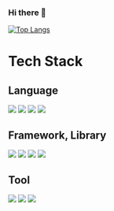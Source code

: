 ### Hi there 👋

<!--
**illdangag/illdangag** is a ✨ _special_ ✨ repository because its `README.md` (this file) appears on your GitHub profile.

Here are some ideas to get you started:

- 🔭 I’m currently working on ...
- 🌱 I’m currently learning ...
- 👯 I’m looking to collaborate on ...
- 🤔 I’m looking for help with ...
- 💬 Ask me about ...
- 📫 How to reach me: ...
- 😄 Pronouns: ...
- ⚡ Fun fact: ...
-->

[![Top Langs](https://github-readme-stats.vercel.app/api/top-langs/?username=illdangag&layout=compact)](https://github.com/anuraghazra/github-readme-stats)

# Tech Stack

## Language
<img src="https://img.shields.io/badge/Java-FFFFFF?style=flat&logo=openjdk&logoColor=black"/> <img src="https://img.shields.io/badge/JavaScript-F7DF1E?style=flat&logo=JavaScript&logoColor=black"/> <img src="https://img.shields.io/badge/TypeScript-3178C6?style=flat&logo=TypeScript&logoColor=white"/> <img src="https://img.shields.io/badge/CSS3-1572B6?style=flat&logo=CSS3&logoColor=white"/>

## Framework, Library
<img src="https://img.shields.io/badge/Spring-6DB33F?style=flat&logo=Spring&logoColor=white"/> <img src="https://img.shields.io/badge/SpringBoot-6DB33F?style=flat&logo=SpringBoot&logoColor=white"/> <img src="https://img.shields.io/badge/React-61DAFB?style=flat&logo=React&logoColor=black"/> <img src="https://img.shields.io/badge/Next.js-000000?style=flat&logo=nextdotjs&logoColor=white"/>

## Tool
<img src="https://img.shields.io/badge/Intellij-000000?style=flat&logo=intellijidea&logoColor=white"/> <img src="https://img.shields.io/badge/VSCode-007ACC?style=flat&logo=visualstudiocode&logoColor=white"/> <img src="https://img.shields.io/badge/Git-F05032?style=flat&logo=git&logoColor=white"/>
